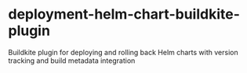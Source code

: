 # deployment-helm-chart-buildkite-plugin
Buildkite plugin for deploying and rolling back Helm charts with version tracking and build metadata integration
